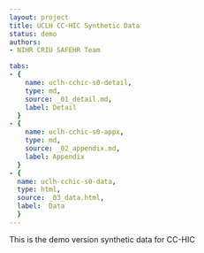 ```yaml
---
layout: project
title: UCLH CC-HIC Synthetic Data
status: demo
authors:
- NIHR CRIU SAFEHR Team

tabs:
- {
    name: uclh-cchic-s0-detail,
    type: md,
    source: _01_detail.md,
    label: Detail
  }
- {
    name: uclh-cchic-s0-appx,
    type: md,
    source: _02_appendix.md,
    label: Appendix
  }
- {
  name: uclh-cchic-s0-data,
  type: html,
  source: _03_data.html,
  label:  Data
  }
---
```


This is the demo version synthetic data for CC-HIC
